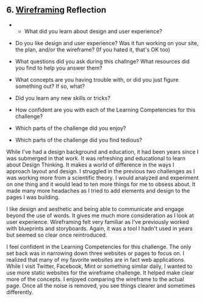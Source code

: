 ## 6. [Wireframing](6_wireframing/readme.md) Reflection

* * What did you learn about design and user experience? 
* Do you like design and user experience? Was it fun working on your site, the plan, and/or the wireframe? (If you hated it, that's OK too)

* What questions did you ask during this challnge? What resources did you find to help you answer them?  
* What concepts are you having trouble with, or did you just figure something out? If so, what?  
* Did you learn any new skills or tricks?
* How confident are you with each of the Learning Competencies for this challenge? 
* Which parts of the challenge did you enjoy?
* Which parts of the challenge did you find tedious?

While I've had a design background and education, it had been years since I was submerged in that work. It was refreshing and educational to learn about Design Thinking. It makes a world of difference in the ways I approach layout and design. I struggled in the previous two challenges as I was working more from a scientific theory. I would analyzed and experiment on one thing and it would lead to ten more things for me to obsess about. It made many more headaches as I tried to add elements and design to the pages I was building.

I like design and aesthetic and being able to communicate and engage beyond the use of words. It gives me much more consideration as I look at user experience. Wireframing felt very familiar as I've previously worked with blueprints and storyboards. Again, it was a tool I hadn't used in years but seemed so clear once reintroduced. 

I feel confident in the Learning Competencies for this challenge. The only set back was in narrowing down three websites or pages to focus on. I realized that many of my favorite websites are in fact web applications. While I visit Twitter, Facebook, Mint or something similar daily, I wanted to use more static websites for the wireframe challenge. It helped make clear more of the concepts. I enjoyed comparing the wireframe to the actual page. Once all the noise is removed, you see things clearer and sometimes differently. 